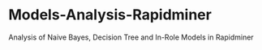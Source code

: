 # Models-Analysis-Rapidminer
Analysis of Naive Bayes, Decision Tree and In-Role Models in Rapidminer
